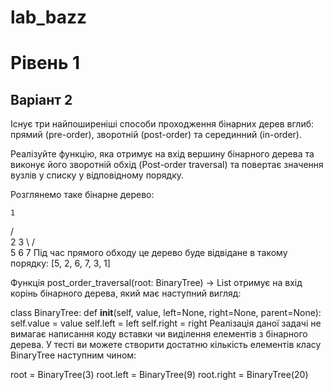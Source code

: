 # lab_bazz
# Рівень 1
## Варіант 2
Існує три найпоширеніші способи проходження бінарних дерев вглиб: прямий (pre-order), зворотній (post-order) та серединний (in-order).

Реалізуйте функцію, яка отримує на вхід вершину бінарного дерева та виконує його зворотній обхід (Post-order traversal) та повертає значення вузлів у списку у відповідному порядку.

Розглянемо таке бінарне дерево:

    1
   / \
  2    3
   \  / \
   5  6  7
Під час прямого обходу це дерево буде відвідане в такому порядку: [5, 2, 6, 7, 3, 1]

Функція post_order_traversal(root: BinaryTree) -> List отримує на вхід корінь бінарного дерева, який має наступний вигляд:

class BinaryTree:
    def __init__(self, value, left=None, right=None, parent=None):
        self.value = value
        self.left = left
        self.right = right
Реалізація даної задачі не вимагає написання коду вставки чи виділення елементів з бінарного дерева. У тесті ви можете створити достатню кількість елементів класу BinaryTree наступним чином:

root = BinaryTree(3)
root.left = BinaryTree(9)
root.right = BinaryTree(20)
